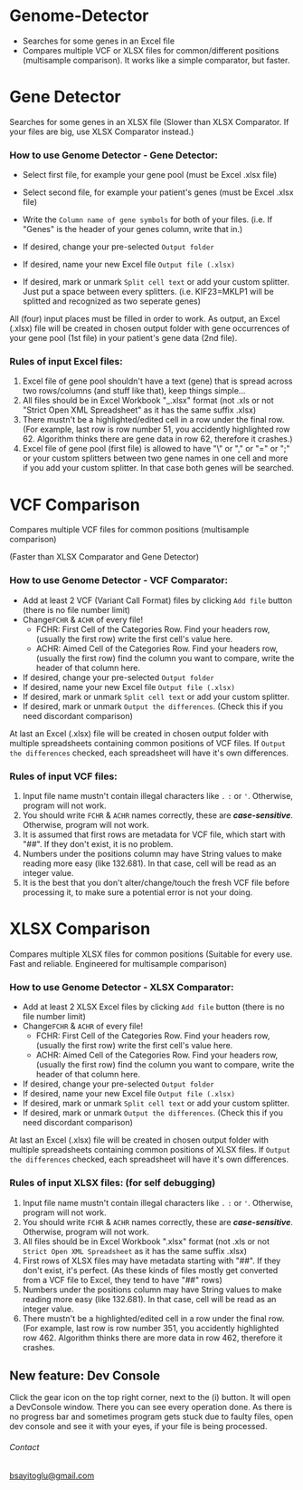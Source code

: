 # Genome-Detector
* Searches for some genes in an Excel file
* Compares multiple VCF or XLSX files for common/different positions (multisample comparison). It works like a simple comparator, but faster.

# Gene Detector
Searches for some genes in an XLSX file
(Slower than XLSX Comparator. If your files are big, use XLSX Comparator instead.)

### How to use Genome Detector - Gene Detector:
* Select first file, for example your gene pool (must be Excel .xlsx file)
* Select second file, for example your patient's genes (must be Excel .xlsx file)
* Write the `Column name of gene symbols` for both of your files. (i.e. If "Genes" is the header of your genes column, write that in.)

* If desired, change your pre-selected `Output folder`
* If desired, name your new Excel file `Output file (.xlsx)`
* If desired, mark or unmark `Split cell text` or add your custom splitter. Just put a space between every splitters. (i.e. KIF23=MKLP1 will be splitted and recognized as two seperate genes)

All (four) input places must be filled in order to work.
As output, an Excel (.xlsx) file will be created in chosen output folder with gene occurrences of your gene pool (1st file) in your patient's gene data (2nd file).

### Rules of input Excel files:
1. Excel file of gene pool shouldn't have a text (gene) that is spread across two rows/columns (and stuff like that), keep things simple...
2. All files should be in Excel Workbook "_.xlsx" format (not .xls or not "Strict Open XML Spreadsheet" as it has the same suffix .xlsx)
3. There mustn't be a highlighted/edited cell in a row under the final row. (For example, last row is row number 51, you accidently highlighted row 62. Algorithm thinks there are gene data in row 62, therefore it crashes.)
4. Excel file of gene pool (first file) is allowed to have "\\" or "," or "=" or ";" or your custom splitters between two gene names in one cell and more if you add your custom splitter. In that case both genes will be searched.

# VCF Comparison
Compares multiple VCF files for common positions (multisample comparison)

(Faster than XLSX Comparator and Gene Detector)

### How to use Genome Detector - VCF Comparator:
* Add at least 2 VCF (Variant Call Format) files by clicking `Add file` button (there is no file number limit)
* Change`FCHR` & `ACHR` of every file!
  - FCHR: First Cell of the Categories Row. Find your headers row, (usually the first row) write the first cell's value here.
  - ACHR: Aimed Cell of the Categories Row. Find your headers row, (usually the first row) find the column you want to compare, write the header of that column here.
* If desired, change your pre-selected `Output folder`
* If desired, name your new Excel file `Output file (.xlsx)`
* If desired, mark or unmark `Split cell text` or add your custom splitter.
* If desired, mark or unmark `Output the differences`. (Check this if you need discordant comparison)

At last an Excel (.xlsx) file will be created in chosen output folder with multiple spreadsheets containing common positions of VCF files. If `Output the differences` checked, each spreadsheet will have it's own differences.

### Rules of input VCF files:
1. Input file name mustn't contain illegal characters like `.` `:` or `'`.              Otherwise, program will not work.
2. You should write `FCHR` & `ACHR` names correctly, these are **_case-sensitive_**.    Otherwise, program will not work.
3. It is assumed that first rows are metadata for VCF file, which start with "##". If they don't exist, it is no problem.
4. Numbers under the positions column may have String values to make reading more easy (like 132.681). In that case, cell will be read as an integer value.
5. It is the best that you don't alter/change/touch the fresh VCF file before processing it, to make sure a potential error is not your doing.

# XLSX Comparison
Compares multiple XLSX files for common positions (Suitable for every use. Fast and reliable. Engineered for multisample comparison)

### How to use Genome Detector - XLSX Comparator:
* Add at least 2 XLSX Excel files by clicking `Add file` button (there is no file number limit)
* Change`FCHR` & `ACHR` of every file!
  - FCHR: First Cell of the Categories Row. Find your headers row, (usually the first row) write the first cell's value here.
  - ACHR: Aimed Cell of the Categories Row. Find your headers row, (usually the first row) find the column you want to compare, write the header of that column here.
* If desired, change your pre-selected `Output folder`
* If desired, name your new Excel file `Output file (.xlsx)`
* If desired, mark or unmark `Split cell text` or add your custom splitter.
* If desired, mark or unmark `Output the differences`. (Check this if you need discordant comparison)

At last an Excel (.xlsx) file will be created in chosen output folder with multiple spreadsheets containing common positions of XLSX files. If `Output the differences` checked, each spreadsheet will have it's own differences.

### Rules of input XLSX files: (for self debugging)
1. Input file name mustn't contain illegal characters like `.` `:` or `'`.              Otherwise, program will not work.
2. You should write `FCHR` & `ACHR` names correctly, these are **_case-sensitive_**.    Otherwise, program will not work.
3. All files should be in Excel Workbook ".xlsx" format (not .xls or not `Strict Open XML Spreadsheet` as it has the same suffix .xlsx)
4. First rows of XLSX files may have metadata starting with "##". If they don't exist, it's perfect. (As these kinds of files mostly get converted from a VCF file to Excel, they tend to have "##" rows)
5. Numbers under the positions column may have String values to make reading more easy (like 132.681). In that case, cell will be read as an integer value.
6. There mustn't be a highlighted/edited cell in a row under the final row. (For example, last row is row number 351, you accidently highlighted row 462. Algorithm thinks there are more data in row 462, therefore it crashes.

## New feature: Dev Console
Click the gear icon on the top right corner, next to the (i) button. It will open a DevConsole window. There you can see every operation done. As there is no progress bar and sometimes program gets stuck due to faulty files, open dev console and see it with your eyes, if your file is being processed.


###### Contact
bsayitoglu@gmail.com
